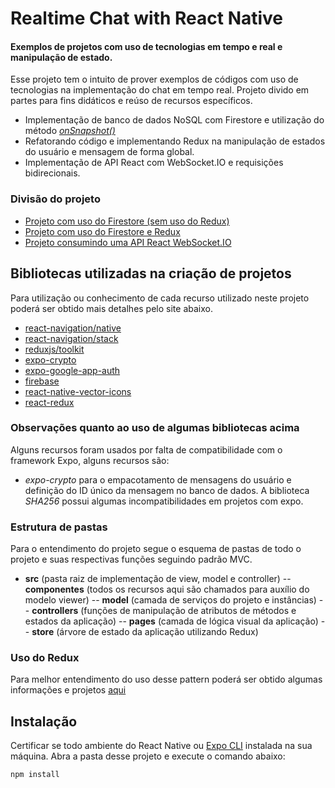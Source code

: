 # Realtime Chat with React Native
#### Exemplos de projetos com uso de tecnologias em tempo e real e manipulação de estado.

Esse projeto tem o intuito de prover exemplos de códigos com uso de tecnologias na implementação do chat em tempo real. Projeto divido em partes para fins didáticos e reúso de recursos específicos.

- Implementação de banco de dados NoSQL com Firestore e utilização do método [_onSnapshot()_](https://firebase.google.com/docs/firestore/query-data/listen) 
- Refatorando código e implementando Redux na manipulação de estados do usuário e mensagem de forma global.
- Implementação de API React com WebSocket.IO e requisições bidirecionais.

### Divisão do projeto

- [Projeto com uso do Firestore (sem uso do Redux)](https://github.com/wilsonfalcao/realtime-chat/tree/redux)
- [Projeto com uso do Firestore e Redux](https://github.com/wilsonfalcao/realtime-chat/tree/firebase)
- [Projeto consumindo uma API React WebSocket.IO](https://github.com/wilsonfalcao/realtime-chat/tree/main)

## Bibliotecas utilizadas na criação de projetos

Para utilização ou conhecimento de cada recurso utilizado neste projeto poderá ser obtido mais detalhes pelo site abaixo.

- [react-navigation/native](https://reactnavigation.org/)
- [react-navigation/stack](https://reactnavigation.org/docs/stack-navigator/)
- [reduxjs/toolkit](https://redux-toolkit.js.org/)
- [expo-crypto](https://docs.expo.dev/versions/latest/sdk/crypto/)
- [expo-google-app-auth](https://docs.expo.dev/versions/latest/sdk/google/)
- [firebase](https://github.com/firebase/firebase-js-sdk)
- [react-native-vector-icons](https://github.com/oblador/react-native-vector-icons)
- [react-redux](https://react-redux.js.org/)

### Observações quanto ao uso de algumas bibliotecas acima

Alguns recursos foram usados por falta de compatibilidade com o framework Expo, alguns recursos são:
- _expo-crypto_ para o empacotamento de mensagens do usuário e definição do ID único da mensagem no banco de dados. A biblioteca _SHA256_ possui algumas incompatibilidades em projetos com expo. 

### Estrutura de pastas

Para o entendimento do projeto segue o esquema de pastas de todo o projeto e suas respectivas funções seguindo padrão MVC.

- **src** (pasta raiz de implementação de view, model e controller)
-- **componentes** (todos os recursos aqui são chamados para auxílio do modelo viewer)
-- **model** (camada de serviços do projeto e instâncias)
-- **controllers** (funções de manipulação de atributos de métodos e estados da aplicação)
-- **pages** (camada de lógica visual da aplicação)
-- **store** (árvore de estado da aplicação utilizando Redux)


### Uso do Redux

Para melhor entendimento do uso desse pattern poderá ser obtido algumas informações e projetos [aqui](https://github.com/wilsonfalcao/react-native-redux-example1)

## Instalação

Certificar se todo ambiente do React Native ou [Expo CLI](https://reactnative.dev/docs/environment-setup) instalada na sua máquina.
Abra a pasta desse projeto e execute o comando abaixo:
```sh
npm install
```
